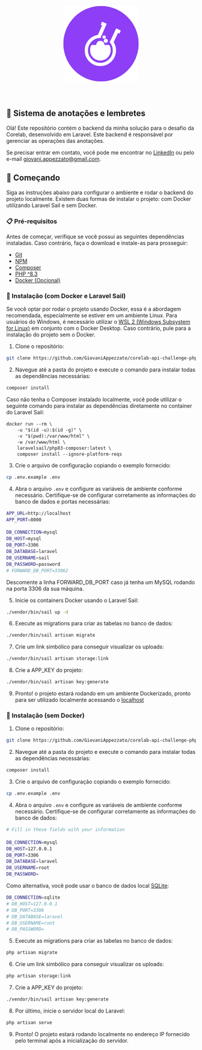 <p align="center">
    <a href="https://www.corelab.com.br/" target="_blank"> 
        <img src="./public/images/corelab.png" width="200" style="margin-bottom: 40px;">    
    </a>
</p>

## 📝 Sistema de anotações e lembretes

Olá! Este repositório contém o backend da minha solução para o desafio da Corelab, desenvolvido em Laravel. Este backend é responsável por gerenciar as operações das anotações.

Se precisar entrar em contato, você pode me encontrar no [LinkedIn](https://www.linkedin.com/in/giovani-appezzato-414a6424b/) ou pelo e-mail giovani.appezzato@gmail.com.

## 🚀 Começando

Siga as instruções abaixo para configurar o ambiente e rodar o backend do projeto localmente. Existem duas formas de instalar o projeto: com Docker utilizando Laravel Sail e sem Docker.

### 📋 Pré-requisitos

Antes de começar, verifique se você possui as seguintes dependências instaladas. Caso contrário, faça o download e instale-as para prosseguir:

* [Git](https://git-scm.com/downloads) 
* [NPM](https://www.npmjs.com/)
* [Composer](https://getcomposer.org/)
* [PHP ^8.3](https://www.php.net/releases/8.3/en.php)
* [Docker (Opcional)](https://www.docker.com/)

### 🐳 Instalação (com Docker e Laravel Sail)

Se você optar por rodar o projeto usando Docker, essa é a abordagem recomendada, especialmente se estiver em um ambiente Linux. Para usuários do Windows, é necessário utilizar o [WSL 2 (Windows Subsystem for Linux)](https://learn.microsoft.com/pt-br/windows/wsl/install)  em conjunto com o Docker Desktop. Caso contrário, pule para a instalação do projeto sem o Docker.

1. Clone o repositório:

``` bash
git clone https://github.com/GiovaniAppezzato/corelab-api-challenge-php
```

2. Navegue até a pasta do projeto e execute o comando para instalar todas as dependências necessárias:

``` bash
composer install
```

Caso não tenha o Composer instalado localmente, você pode utilizar o seguinte comando para instalar as dependências diretamente no container do Laravel Sail:

```
docker run --rm \
    -u "$(id -u):$(id -g)" \
    -v "$(pwd):/var/www/html" \
    -w /var/www/html \
    laravelsail/php83-composer:latest \
    composer install --ignore-platform-reqs
```

3. Crie o arquivo de configuração copiando o exemplo fornecido:

``` bash
cp .env.example .env
```

4. Abra o arquivo `.env` e configure as variáveis de ambiente conforme necessário. Certifique-se de configurar corretamente as informações do banco de dados e portas necessárias:

``` bash
APP_URL=http://localhost
APP_PORT=8000

DB_CONNECTION=mysql
DB_HOST=mysql
DB_PORT=3306
DB_DATABASE=laravel
DB_USERNAME=sail
DB_PASSWORD=password
# FORWARD_DB_PORT=33062
```

Descomente a linha FORWARD_DB_PORT caso já tenha um MySQL rodando na porta 3306 da sua máquina.

5. Inicie os containers Docker usando o Laravel Sail:

``` bash
./vendor/bin/sail up -d
```

6. Execute as migrations para criar as tabelas no banco de dados:

``` bash
./vendor/bin/sail artisan migrate
```

7. Crie um link simbólico para conseguir visualizar os uploads:

``` bash
./vendor/bin/sail artisan storage:link
```

8. Crie a APP_KEY do projeto:

``` bash
./vendor/bin/sail artisan key:generate
```

9. Pronto! o projeto estará rodando em um ambiente Dockerizado, pronto para ser utilizado localmente acessando o [localhost](http://localhost:8000)

### 🔧 Instalação (sem Docker)

1. Clone o repositório:

``` bash
git clone https://github.com/GiovaniAppezzato/corelab-api-challenge-php
```

2. Navegue até a pasta do projeto e execute o comando para instalar todas as dependências necessárias:

``` bash
composer install
```

3. Crie o arquivo de configuração copiando o exemplo fornecido:

``` bash
cp .env.example .env
```

4. Abra o arquivo `.env` e configure as variáveis de ambiente conforme necessário. Certifique-se de configurar corretamente as informações do banco de dados:

``` bash
# Fill in these fields with your information

DB_CONNECTION=mysql
DB_HOST=127.0.0.1
DB_PORT=3306
DB_DATABASE=laravel
DB_USERNAME=root
DB_PASSWORD=
```

Como alternativa, você pode usar o banco de dados local [SQLite](https://www.sqlite.org/):

``` bash
DB_CONNECTION=sqlite
# DB_HOST=127.0.0.1
# DB_PORT=3306
# DB_DATABASE=laravel
# DB_USERNAME=root
# DB_PASSWORD=
```

5. Execute as migrations para criar as tabelas no banco de dados:

``` bash
php artisan migrate
```

6. Crie um link simbólico para conseguir visualizar os uploads:

``` bash
php artisan storage:link
```


7. Crie a APP_KEY do projeto:

``` bash
./vendor/bin/sail artisan key:generate
```

8. Por último, inicie o servidor local do Laravel:

``` bash
php artisan serve
```

9. Pronto! O projeto estará rodando localmente no endereço IP fornecido pelo terminal após a inicialização do servidor.
